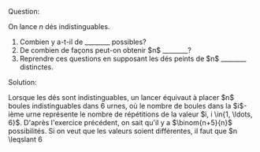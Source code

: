 
Question: <p>On lance $n$ dés indistinguables.</p>
<ol>
<li>Combien y a-t-il de ________ possibles?</li>
<li>De combien de façons peut-on obtenir $n$ ________?</li>
<li>Reprendre ces questions en supposant les dés peints de $n$ ________ distinctes.</li>
</ol>
Solution: <p>Lorsque les dés sont indistinguables, un lancer équivaut à placer $n$ boules indistinguables dans 6 urnes, où le nombre de boules dans la $i$-ième urne représente le nombre de répétitions de la valeur $i, i \in{1, \ldots, 6}$. D'après l'exercice précédent, on sait qu'il y a $\binom{n+5}{n}$ possibilités. Si on veut que les valeurs soient différentes, il faut que $n \leqslant 6